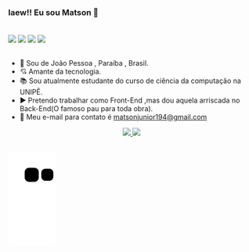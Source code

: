 ### Iaew!! Eu sou Matson 👋<br><br>

 <div>
    <a href="https://instagram.com/matsonjr_83" target="_blank"><img src="https://img.shields.io/badge/-Instagram-%23E4405F?style=for-the-badge&logo=instagram&logoColor=white" target="_blank"></a>
 <a href="https://discord.com/channels/1024805093993893958/1024805093993893961" target="_blank"><img src="https://img.shields.io/badge/Discord-7289DA?style=for-the-badge&logo=discord&logoColor=white" target="_blank"></a> 
  <a href = "mailto:matsonjuniorti@gmail.com"><img src="https://img.shields.io/badge/-Gmail-%23333?style=for-the-badge&logo=gmail&logoColor=white" target="_blank"></a>
  <a href="https://www.linkedin.com/in/matson-leite-55952a212/" target="_blank"><img src="https://img.shields.io/badge/-LinkedIn-%230077B5?style=for-the-badge&logo=linkedin&logoColor=white" target="_blank"></a> 
  
  ##
  
 </div>
 
- 📍 Sou de João Pessoa , Paraíba , Brasil.
- 💘 Amante da tecnologia.
- 📚 Sou atualmente estudante do curso de ciência da computação na UNIPÊ.
- ▶️ Pretendo trabalhar como Front-End ,mas dou aquela arriscada no Back-End(O famoso pau para toda obra).
- 📧 Meu e-mail para contato é matsonjunior194@gmail.com

<div align="center">
  <a href="https://github.com/matson83">
  <img height="180em" src="https://github-readme-stats.vercel.app/api?username=matson83&show_icons=true&theme=tokyonight&include_all_commits=true&count_private=true"/>
  <img height="180em" src="https://github-readme-stats.vercel.app/api/top-langs/?username=matson83&layout=compact&langs_count=7&theme=tokyonight"/>
</div>


##

<div> 
  
  ![Snake animation](https://github.com/matson83/matson83/blob/output/github-contribution-grid-snake.svg)
 
</div>
